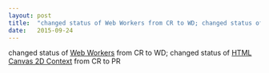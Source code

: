 ```yaml
---
layout: post
title:  "changed status of Web Workers from CR to WD; changed status of HTML Canvas 2D Context from CR to PR"
date:   2015-09-24
---
```


changed status of <a href="http://www.w3.org/TR/workers/">Web Workers</a> from CR to WD; changed status of <a href="http://www.w3.org/TR/2dcontext/">HTML Canvas 2D Context</a> from CR to PR